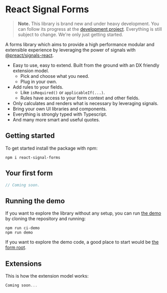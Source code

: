 # React Signal Forms

> **Note.** This library is brand new and under heavy development. You can follow its progress at the [development project](https://github.com/users/ruuddrummen/projects/1). Everything is still subject to change.  We're only just getting started.

A forms library which aims to provide a high performance modular and extensible experience by leveraging the power of signals with [@preact/signals-react](https://github.com/preactjs/signals).

- Easy to use, easy to extend. Built from the ground with an DX friendly extension model.
  - Pick and choose what you need.
  - Plug in your own.
- Add rules to your fields.
  - Like `isRequired()` or `applicableIf(...)`.
  - Rules have access to your form context and other fields.
- Only calculates and renders what is necessary by leveraging signals.
- Bring your own UI libraries and components.
- Everything is strongly typed with Typescript.
- And many more smart and useful quotes.

## Getting started

To get started install the package with npm:

```
npm i react-signal-forms
```

## Your first form

```ts
// Coming soon.
```

## Running the demo

If you want to explore the library without any setup, you can run [the demo](./demo/) by cloning the repository and running:

```
npm run ci-demo
npm run demo
```

If you want to explore the demo code, a good place to start would be [the form root](./demo/src/MyForm.tsx).

## Extensions

This is how the extension model works:

```ts
Coming soon...
```
